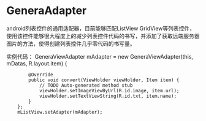GeneraAdapter
=============

android列表控件的通用适配器，目前能够匹配ListView GridView等列表控件，使用该控件能够很大程度上的减少列表控件代码的书写，并添加了获取远端服务器图片的方法，使得创建列表控件几乎零代码的书写量。

实例代码：
  GeneraViewAdapter<Item> mAdapter = new GeneraViewAdapter<Item>(this, mDatas,
				R.layout.item) {

			@Override
			public void convert(ViewHolder viewHolder, Item item) {
				// TODO Auto-generated method stub
				viewHolder.setImageViewByUrl(R.id.image, item.url);
				viewHolder.setTextViewString(R.id.txt, item.name);
			}
		};
		mListView.setAdapter(mAdapter);
		
		
		
